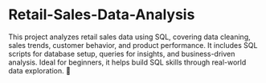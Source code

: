 # Retail-Sales-Data-Analysis
This project analyzes retail sales data using SQL, covering data cleaning, sales trends, customer behavior, and product performance. It includes SQL scripts for database setup, queries for insights, and business-driven analysis. Ideal for beginners, it helps build SQL skills through real-world data exploration. 🚀
